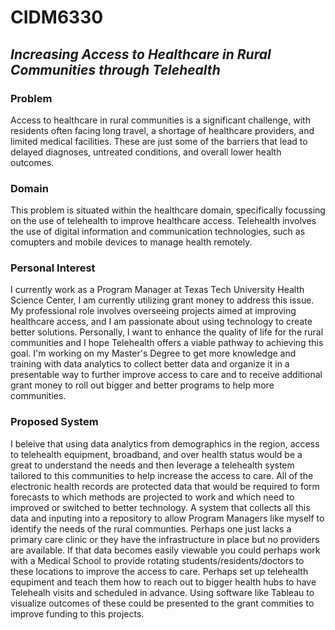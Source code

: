 # CIDM6330
## _Increasing Access to Healthcare in Rural Communities through Telehealth_
### Problem
Access to healthcare in rural communities is a significant challenge, with residents often facing long travel, a shortage of healthcare providers, and limited medical facilities. These are just some of the barriers that lead to delayed diagnoses, untreated conditions, and overall lower health outcomes.
### Domain
This problem is situated within the healthcare domain, specifically focussing on the use of telehealth to improve healthcare access. Telehealth involves the use of digital information and communication technologies, such as comupters and mobile devices to manage health remotely.
### Personal Interest
I currently work as a Program Manager at Texas Tech University Health Science Center, I am currently utilizing grant money to address this issue. My professional role involves overseeing projects aimed at improving healthcare access, and I am passionate about using technology to create better solutions. 
Personally, I want to enhance the quality of life for the rural communities and I hope Telehealth offers a viable pathway to achieving this goal. I'm working on my Master's Degree to get more knowledge and training with data analytics to collect better data and organize it in a presentable way to further improve access to care and to receive additional grant money to roll out bigger and better programs to help more communities.
### Proposed System
I beleive that using data analytics from demographics in the region, access to telehealth equipment, broadband, and over health status would be a great to understand the needs and then leverage a telehealth system tailored to this communities to help increase the access to care. All of the electronic health records are protected data that would be required to form forecasts to which methods are projected to work and which need to improved or switched to better technology. 
A system that collects all this data and inputing into a repository to allow Program Managers like myself to identify the needs of the rural communties. Perhaps one just lacks a primary care clinic or they have the infrastructure in place but no providers are available. If that data becomes easily viewable you could perhaps work with a Medical School to provide rotating students/residents/doctors to these locations to improve the access to care. Perhaps set up telehealth equpiment and teach them how to reach out to bigger health hubs to have Telehealh visits and scheduled in advance. Using software like Tableau to visualize outcomes of these could be presented to the grant commities to improve funding to this projects.   
